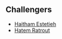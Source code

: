 ## Challengers
- [Haitham Estetieh](https://github.com/iamhaitham)
- [Hatem Ratrout](https://github.com/hatemratrout)
